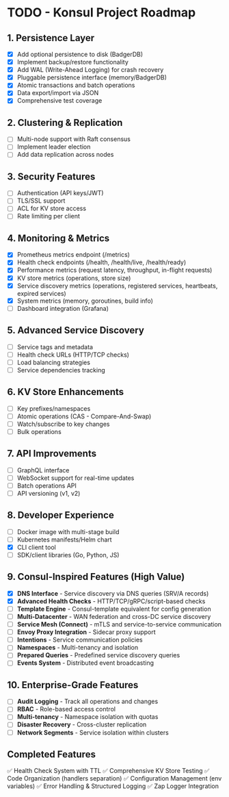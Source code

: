 # TODO - Konsul Project Roadmap

## 1. Persistence Layer
- [x] Add optional persistence to disk (BadgerDB)
- [x] Implement backup/restore functionality
- [x] Add WAL (Write-Ahead Logging) for crash recovery
- [x] Pluggable persistence interface (memory/BadgerDB)
- [x] Atomic transactions and batch operations
- [x] Data export/import via JSON
- [x] Comprehensive test coverage

## 2. Clustering & Replication
- [ ] Multi-node support with Raft consensus
- [ ] Implement leader election
- [ ] Add data replication across nodes

## 3. Security Features
- [ ] Authentication (API keys/JWT)
- [ ] TLS/SSL support
- [ ] ACL for KV store access
- [ ] Rate limiting per client

## 4. Monitoring & Metrics
- [x] Prometheus metrics endpoint (/metrics)
- [x] Health check endpoints (/health, /health/live, /health/ready)
- [x] Performance metrics (request latency, throughput, in-flight requests)
- [x] KV store metrics (operations, store size)
- [x] Service discovery metrics (operations, registered services, heartbeats, expired services)
- [x] System metrics (memory, goroutines, build info)
- [ ] Dashboard integration (Grafana)

## 5. Advanced Service Discovery
- [ ] Service tags and metadata
- [ ] Health check URLs (HTTP/TCP checks)
- [ ] Load balancing strategies
- [ ] Service dependencies tracking

## 6. KV Store Enhancements
- [ ] Key prefixes/namespaces
- [ ] Atomic operations (CAS - Compare-And-Swap)
- [ ] Watch/subscribe to key changes
- [ ] Bulk operations

## 7. API Improvements
- [ ] GraphQL interface
- [ ] WebSocket support for real-time updates
- [ ] Batch operations API
- [ ] API versioning (v1, v2)

## 8. Developer Experience
- [ ] Docker image with multi-stage build
- [ ] Kubernetes manifests/Helm chart
- [x] CLI client tool
- [ ] SDK/client libraries (Go, Python, JS)

## 9. Consul-Inspired Features (High Value)
- [x] **DNS Interface** - Service discovery via DNS queries (SRV/A records)
- [x] **Advanced Health Checks** - HTTP/TCP/gRPC/script-based checks
- [ ] **Template Engine** - Consul-template equivalent for config generation
- [ ] **Multi-Datacenter** - WAN federation and cross-DC service discovery
- [ ] **Service Mesh (Connect)** - mTLS and service-to-service communication
- [ ] **Envoy Proxy Integration** - Sidecar proxy support
- [ ] **Intentions** - Service communication policies
- [ ] **Namespaces** - Multi-tenancy and isolation
- [ ] **Prepared Queries** - Predefined service discovery queries
- [ ] **Events System** - Distributed event broadcasting

## 10. Enterprise-Grade Features
- [ ] **Audit Logging** - Track all operations and changes
- [ ] **RBAC** - Role-based access control
- [ ] **Multi-tenancy** - Namespace isolation with quotas
- [ ] **Disaster Recovery** - Cross-cluster replication
- [ ] **Network Segments** - Service isolation within clusters

## Completed Features
✅ Health Check System with TTL
✅ Comprehensive KV Store Testing
✅ Code Organization (handlers separation)
✅ Configuration Management (env variables)
✅ Error Handling & Structured Logging
✅ Zap Logger Integration